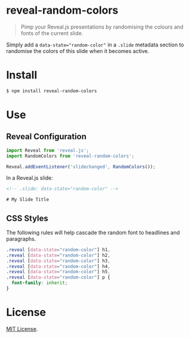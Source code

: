 # reveal-random-colors

> Pimp your Reveal.js presentations by randomising the colours and fonts of the current slide.

Simply add a `data-state="random-color"` in a `.slide` metadata section to randomise the colors of this slide when it becomes active.

# Install

```bash
$ npm install reveal-random-colors
```

# Use

## Reveal Configuration

```js
import Reveal from 'reveal.js';
import RandomColors from 'reveal-random-colors';

Reveal.addEventListener('slidechanged', RandomColors());
```

In a Reveal.js slide:

```html
<!-- .slide: data-state="random-color" -->

# My Slide Title
```

## CSS Styles

The following rules will help cascade the random font to headlines and paragraphs.

```css
.reveal [data-state="random-color"] h1,
.reveal [data-state="random-color"] h2,
.reveal [data-state="random-color"] h3,
.reveal [data-state="random-color"] h4,
.reveal [data-state="random-color"] h5,
.reveal [data-state="random-color"] p {
  font-family: inherit;
}
```

# License

[MIT License](LICENSE).
